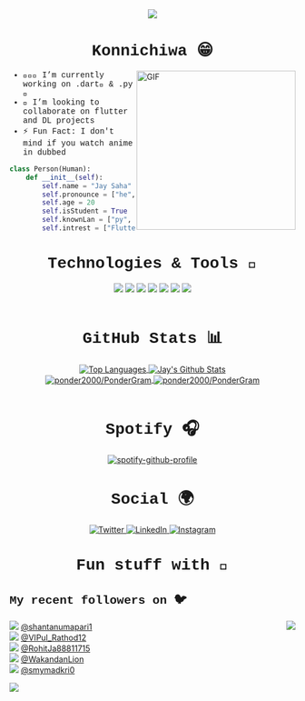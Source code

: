 <div align="center">
<!-- <img src='https://64.media.tumblr.com/76dc9aa7c4f7f57da0a3115c18ab12fe/tumblr_n8ygmvtpyP1s20q7xo1_r1_640.jpg'> -->
<img src='https://i.pinimg.com/originals/2a/9d/b5/2a9db59de546e0752f94ac0bd1f1f93d.jpg'>
</div>

<h1 align="center" style = "font-family:courier,arial,helvetica;">Konnichiwa 😁</h1>
<img align="right" alt="GIF" src="https://github.com/abhisheknaiidu/abhisheknaiidu/blob/master/code.gif?raw=true" width="" height="280" />
<div style = "font-family:courier,arial,helvetica;">

- 👨🏻‍💻 I’m currently working on .dart💙 & .py 🐍
- 🤝 I’m looking to collaborate on flutter and DL projects
- ⚡ Fun Fact: I don't mind if you watch anime in dubbed

```py
class Person(Human):
    def __init__(self):
        self.name = "Jay Saha"
        self.pronounce = ["he", "him"]
        self.age = 20
        self.isStudent = True
        self.knownLan = ["py", "dart", "c", "cpp"]
        self.intrest = ["Flutter", "GANs", "DSA"]
```

</div>

<h1 align="center" style = "font-family:courier,arial,helvetica;">Technologies & Tools 🔧</h1>

<div align="center">

![](https://img.shields.io/badge/|-Python-informational?style=flat&logo=python&logoColor=white&color=3776AB)
![](https://img.shields.io/badge/|-C++-informational?style=flat&logo=c%2B%2B&logoColor=white&color=00599C)
![](https://img.shields.io/badge/|-C-informational?style=flat&logo=c&logoColor=white&color=A8B9CC)
![](https://img.shields.io/badge/|-Git-informational?style=flat&logo=git&logoColor=white&color=F05032)
![](https://img.shields.io/badge/|-Flutter-informational?style=flat&logo=flutter&logoColor=white&color=02569B)
![](https://img.shields.io/badge/|-Dart-informational?style=flat&logo=dart&logoColor=white&color=0175C2)
![](https://img.shields.io/badge/|-Jupyter-informational?style=flat&logo=jupyter&logoColor=white&color=F37626)
<br><br>

</div>

<h1 align="center" style = "font-family:courier,arial,helvetica;">GitHub Stats 📊</h1>

<div align="center">
<a href="https://github.com/ponder2000/ponder2000">
  <img align="center" src="https://github-readme-stats.vercel.app/api/top-langs/?username=ponder2000&hide= jupyter+notebook&theme=radical" alt="Top Languages" />
</a>
<a href="https://github.com/ponder2000/ponder2000">
  <img align="center" src="https://github-readme-stats.vercel.app/api?username=ponder2000&show_icons=true&line_height=27&count_private=true&theme=radical" alt="Jay's Github Stats" />
</a>
<br>
<a href="https://github.com/ponder2000/PonderGram">
  <img align="center" src="https://github-readme-stats.vercel.app/api/pin/?username=ponder2000&repo=PonderGram&theme=radical" alt = "ponder2000/PonderGram" />
</a>
<a href="https://github.com/ponder2000/whatsapp-dm">
  <img align="center" src="https://github-readme-stats.vercel.app/api/pin/?username=ponder2000&repo=whatsapp-dm&theme=radical" alt = "ponder2000/PonderGram" />
</a>
<br><br>
</div>

<h1 align="center" style = "font-family:courier,arial,helvetica;">Spotify 🎧</h1>

<div align="center">
  <p>

[![spotify-github-profile](https://spotify-github-profile.vercel.app/api/view?uid=bmuwy7je01rcab6gse9i9lbxf&cover_image=true&theme=default)](https://spotify-github-profile.vercel.app/api/view?uid=bmuwy7je01rcab6gse9i9lbxf&redirect=true)

  </p>
</div>

<h1 align="center" style = "font-family:courier,arial,helvetica;">Social 🌍</h1>

<p align="center">
  <a href="https://twitter.com/chotathanos" target="_blank">
    <img src="https://img.shields.io/badge/twitter-%231DA1F2.svg?&style=for-the-badge&logo=twitter&logoColor=white&color=071A2C" alt="Twitter"/>
  </a>
  <a href="https://www.linkedin.com/in/jay-saha-38b561147/" target="_blank">
    <img src="https://img.shields.io/badge/linkedin-%230077B5.svg?&style=for-the-badge&logo=linkedin&logoColor=white&color=071A2C" alt="LinkedIn"/>
  </a>
  <a href="https://www.instagram.com/jay_saha_/" target="_blank">
    <img src="https://img.shields.io/badge/instagram-%23E4405F.svg?&style=for-the-badge&logo=instagram&logoColor=white&color=071A2C" alt="Instagram"/>
  </a>
</p>

<h1 align="center" style = "font-family:courier,arial,helvetica;">Fun stuff with 🐍</h1>
<h2 align="left" style = "font-family:courier,arial,helvetica;">My recent followers on 🐦</h2>

<img src="https://media.giphy.com/media/xT9IggDCSIWH5jcOdy/giphy.gif" align="right">

 ![](http://pbs.twimg.com/profile_images/1277836432204152832/_1S_ymYF_normal.jpg) [@shantanumapari1](https://twitter.com/shantanumapari1)<br>![](http://pbs.twimg.com/profile_images/1265227659945971713/tvjXC_ac_normal.jpg) [@VIPul_Rathod12](https://twitter.com/VIPul_Rathod12)<br>![](http://pbs.twimg.com/profile_images/1349199992884318208/iOk7n_OS_normal.jpg) [@RohitJa88811715](https://twitter.com/RohitJa88811715)<br>![](http://pbs.twimg.com/profile_images/1360811647623974914/VLdZ45cq_normal.jpg) [@WakandanLion](https://twitter.com/WakandanLion)<br>![](http://pbs.twimg.com/profile_images/1362413461280411649/SZVukP8F_normal.jpg) [@smymadkri0](https://twitter.com/smymadkri0)<br> 

![](https://visitor-badge.laobi.icu/badge?page_id=ponder)
